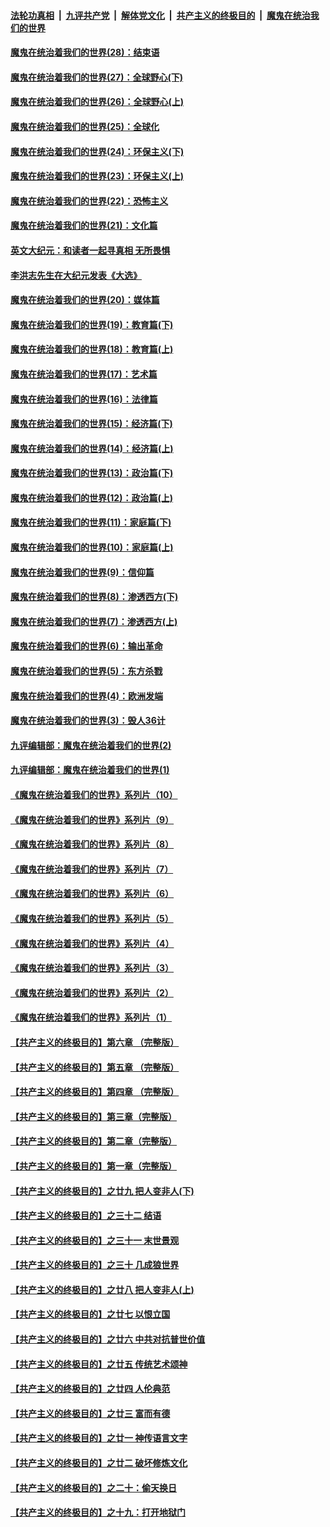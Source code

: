 ####  [法轮功真相](../../../../basic/blob/master/README.md?t=02202101) &nbsp;|&nbsp; [九评共产党](../../../../9ping.md/blob/master/README.md?t=02202101) &nbsp;|&nbsp; [解体党文化](../../../../jtdwh.md/blob/master/README.md?t=02202101)  &nbsp;|&nbsp; [共产主义的终极目的](../../../../gczydzjmd.md/blob/master/README.md?t=02202101) &nbsp;|&nbsp; [魔鬼在统治我们的世界](../../../../mgztzwmdsj.md/blob/master/README.md?t=02202101) 

#### [魔鬼在统治着我们的世界(28)：结束语](../pages/nsc422/n10936246.md?t=02202101) 

#### [魔鬼在统治着我们的世界(27)：全球野心(下)](../pages/nsc422/n10928319.md?t=02202101) 

#### [魔鬼在统治着我们的世界(26)：全球野心(上)](../pages/nsc422/n10900318.md?t=02202101) 

#### [魔鬼在统治着我们的世界(25)：全球化](../pages/nsc422/n10788205.md?t=02202101) 

#### [魔鬼在统治着我们的世界(24)：环保主义(下)](../pages/nsc422/n10695307.md?t=02202101) 

#### [魔鬼在统治着我们的世界(23)：环保主义(上)](../pages/nsc422/n10688613.md?t=02202101) 

#### [魔鬼在统治着我们的世界(22)：恐怖主义](../pages/nsc422/n10614727.md?t=02202101) 

#### [魔鬼在统治着我们的世界(21)：文化篇](../pages/nsc422/n10597706.md?t=02202101) 

#### [英文大纪元：和读者一起寻真相 无所畏惧](../pages/nsc422/n12542027.md?t=02202101) 

#### [李洪志先生在大纪元发表《大选》](../pages/nsc422/n12534746.md?t=02202101) 

#### [魔鬼在统治着我们的世界(20)：媒体篇](../pages/nsc422/n10586579.md?t=02202101) 

#### [魔鬼在统治着我们的世界(19)：教育篇(下)](../pages/nsc422/n10564808.md?t=02202101) 

#### [魔鬼在统治着我们的世界(18)：教育篇(上)](../pages/nsc422/n10526970.md?t=02202101) 

#### [魔鬼在统治着我们的世界(17)：艺术篇](../pages/nsc422/n10499093.md?t=02202101) 

#### [魔鬼在统治着我们的世界(16)：法律篇](../pages/nsc422/n10485969.md?t=02202101) 

#### [魔鬼在统治着我们的世界(15)：经济篇(下)](../pages/nsc422/n10469975.md?t=02202101) 

#### [魔鬼在统治着我们的世界(14)：经济篇(上)](../pages/nsc422/n10457370.md?t=02202101) 

#### [魔鬼在统治着我们的世界(13)：政治篇(下)](../pages/nsc422/n10448270.md?t=02202101) 

#### [魔鬼在统治着我们的世界(12)：政治篇(上)](../pages/nsc422/n10444576.md?t=02202101) 

#### [魔鬼在统治着我们的世界(11)：家庭篇(下)](../pages/nsc422/n10440961.md?t=02202101) 

#### [魔鬼在统治着我们的世界(10)：家庭篇(上)](../pages/nsc422/n10435448.md?t=02202101) 

#### [魔鬼在统治着我们的世界(9)：信仰篇](../pages/nsc422/n10432159.md?t=02202101) 

#### [魔鬼在统治着我们的世界(8)：渗透西方(下)](../pages/nsc422/n10429603.md?t=02202101) 

#### [魔鬼在统治着我们的世界(7)：渗透西方(上)](../pages/nsc422/n10426013.md?t=02202101) 

#### [魔鬼在统治着我们的世界(6)：输出革命](../pages/nsc422/n10421536.md?t=02202101) 

#### [魔鬼在统治着我们的世界(5)：东方杀戮](../pages/nsc422/n10417707.md?t=02202101) 

#### [魔鬼在统治着我们的世界(4)：欧洲发端](../pages/nsc422/n10414890.md?t=02202101) 

#### [魔鬼在统治着我们的世界(3)：毁人36计](../pages/nsc422/n10411583.md?t=02202101) 

#### [九评编辑部：魔鬼在统治着我们的世界(2)](../pages/nsc422/n10410036.md?t=02202101) 

#### [九评编辑部：魔鬼在统治着我们的世界(1)](../pages/nsc422/n10406825.md?t=02202101) 

#### [《魔鬼在统治着我们的世界》系列片（10）](../pages/nsc422/n12292670.md?t=02202101) 

#### [《魔鬼在统治着我们的世界》系列片（9）](../pages/nsc422/n12290859.md?t=02202101) 

#### [《魔鬼在统治着我们的世界》系列片（8）](../pages/nsc422/n12287445.md?t=02202101) 

#### [《魔鬼在统治着我们的世界》系列片（7）](../pages/nsc422/n12283425.md?t=02202101) 

#### [《魔鬼在统治着我们的世界》系列片（6）](../pages/nsc422/n12282314.md?t=02202101) 

#### [《魔鬼在统治着我们的世界》系列片（5）](../pages/nsc422/n12281419.md?t=02202101) 

#### [《魔鬼在统治着我们的世界》系列片（4）](../pages/nsc422/n12274024.md?t=02202101) 

#### [《魔鬼在统治着我们的世界》系列片（3）](../pages/nsc422/n12271322.md?t=02202101) 

#### [《魔鬼在统治着我们的世界》系列片（2）](../pages/nsc422/n12269049.md?t=02202101) 

#### [《魔鬼在统治着我们的世界》系列片（1）](../pages/nsc422/n12267575.md?t=02202101) 

#### [【共产主义的终极目的】第六章 （完整版）](../pages/nsc422/n11428913.md?t=02202101) 

#### [【共产主义的终极目的】第五章 （完整版）](../pages/nsc422/n11428912.md?t=02202101) 

#### [【共产主义的终极目的】第四章 （完整版）](../pages/nsc422/n11428907.md?t=02202101) 

#### [【共产主义的终极目的】第三章（完整版）](../pages/nsc422/n11428848.md?t=02202101) 

#### [【共产主义的终极目的】第二章（完整版）](../pages/nsc422/n11428831.md?t=02202101) 

#### [【共产主义的终极目的】第一章（完整版）](../pages/nsc422/n11417651.md?t=02202101) 

#### [【共产主义的终极目的】之廿九 把人变非人(下)](../pages/nsc422/n11344140.md?t=02202101) 

#### [【共产主义的终极目的】之三十二 结语](../pages/nsc422/n11360535.md?t=02202101) 

#### [【共产主义的终极目的】之三十一 末世景观](../pages/nsc422/n11351129.md?t=02202101) 

#### [【共产主义的终极目的】之三十 几成狼世界](../pages/nsc422/n11348280.md?t=02202101) 

#### [【共产主义的终极目的】之廿八 把人变非人(上)](../pages/nsc422/n11340492.md?t=02202101) 

#### [【共产主义的终极目的】之廿七 以恨立国](../pages/nsc422/n11336944.md?t=02202101) 

#### [【共产主义的终极目的】之廿六 中共对抗普世价值](../pages/nsc422/n11324785.md?t=02202101) 

#### [【共产主义的终极目的】之廿五 传统艺术颂神](../pages/nsc422/n11296396.md?t=02202101) 

#### [【共产主义的终极目的】之廿四 人伦典范](../pages/nsc422/n11296397.md?t=02202101) 

#### [【共产主义的终极目的】之廿三 富而有德](../pages/nsc422/n11283598.md?t=02202101) 

#### [【共产主义的终极目的】之廿一 神传语言文字](../pages/nsc422/n11263265.md?t=02202101) 

#### [【共产主义的终极目的】之廿二 破坏修炼文化](../pages/nsc422/n11245728.md?t=02202101) 

#### [【共产主义的终极目的】之二十：偷天换日](../pages/nsc422/n11238846.md?t=02202101) 

#### [【共产主义的终极目的】之十九：打开地狱门](../pages/nsc422/n11206376.md?t=02202101) 

